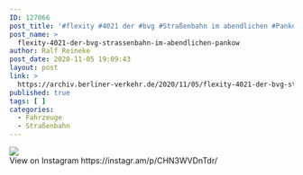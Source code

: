 ```yaml
---
ID: 127066
post_title: '#flexity #4021 der #bvg #Straßenbahn im abendlichen #Pankow'
post_name: >
  flexity-4021-der-bvg-strassenbahn-im-abendlichen-pankow
author: Ralf Reineke
post_date: 2020-11-05 19:09:43
layout: post
link: >
  https://archiv.berliner-verkehr.de/2020/11/05/flexity-4021-der-bvg-strassenbahn-im-abendlichen-pankow/
published: true
tags: [ ]
categories:
  - Fahrzeuge
  - Straßenbahn
---
```

<div><img src='https://scontent-iad3-1.cdninstagram.com/v/t51.29350-15/123492922_1095057617596219_8730224829738999417_n.jpg?_nc_cat=101&ccb=2&_nc_sid=8ae9d6&_nc_ohc=ZdukiVo0fQEAX8iAdhT&_nc_ht=scontent-iad3-1.cdninstagram.com&oh=8f695325877128233d2d4e098a13e064&oe=5FC834A6' style='max-width:600px;' /><br/><div>View on Instagram https://instagr.am/p/CHN3WVDnTdr/</div></div>